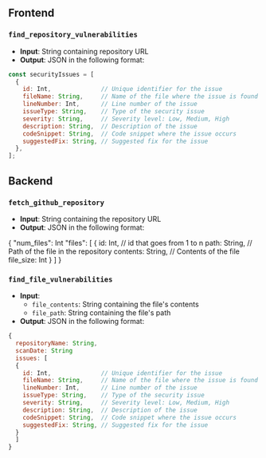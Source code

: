 ## Frontend

### `find_repository_vulnerabilities`
- **Input**: String containing repository URL  
- **Output**: JSON in the following format:

```javascript
const securityIssues = [
  {
    id: Int,              // Unique identifier for the issue
    fileName: String,     // Name of the file where the issue is found
    lineNumber: Int,      // Line number of the issue
    issueType: String,    // Type of the security issue
    severity: String,     // Severity level: Low, Medium, High
    description: String,  // Description of the issue
    codeSnippet: String,  // Code snippet where the issue occurs
    suggestedFix: String, // Suggested fix for the issue
  },
];
```

## Backend

### `fetch_github_repository`
- **Input**: String containing the repository URL  
- **Output**: JSON in the following format:

{
  "num_files": Int
  "files": 
  [
    {
      id: Int, // id that goes from 1 to n
      path: String,    // Path of the file in the repository
      contents: String, // Contents of the file
      file_size: Int
    }
  ]
}

### `find_file_vulnerabilities`
- **Input**: 
  - `file_contents`: String containing the file's contents  
  - `file_path`: String containing the file's path  
- **Output**: JSON in the following format:

```javascript
{
  repositoryName: String, 
  scanDate: String
  issues: [
  {
    id: Int,              // Unique identifier for the issue
    fileName: String,     // Name of the file where the issue is found
    lineNumber: Int,      // Line number of the issue
    issueType: String,    // Type of the security issue
    severity: String,     // Severity level: Low, Medium, High
    description: String,  // Description of the issue
    codeSnippet: String,  // Code snippet where the issue occurs
    suggestedFix: String, // Suggested fix for the issue
  }
  ]
}
```
